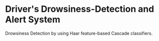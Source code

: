 # Driver's Drowsiness-Detection and Alert System
Drowsiness Detection by using Haar feature-based Cascade classifiers. 
